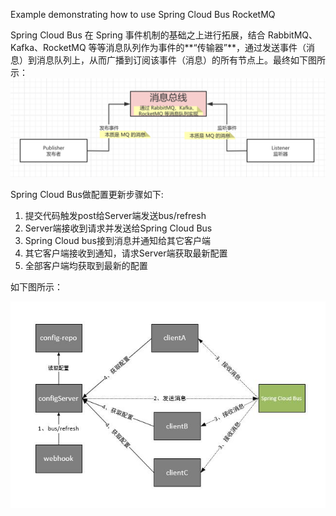 Example demonstrating how to use Spring Cloud Bus RocketMQ

Spring Cloud Bus 在 Spring 事件机制的基础之上进行拓展，结合 RabbitMQ、Kafka、RocketMQ 等等消息队列作为事件的**“传输器”**，通过发送事件（消息）到消息队列上，从而广播到订阅该事件（消息）的所有节点上。最终如下图所示：
![](.README_images/e0f90e36.png)

Spring Cloud Bus做配置更新步骤如下:
1. 提交代码触发post给Server端发送bus/refresh
2. Server端接收到请求并发送给Spring Cloud Bus
3. Spring Cloud bus接到消息并通知给其它客户端
4. 其它客户端接收到通知，请求Server端获取最新配置
5. 全部客户端均获取到最新的配置

如下图所示：

![](.README_images/d6b9300d.png)